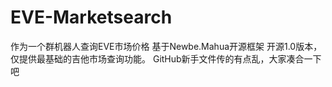 # EVE-Marketsearch
作为一个群机器人查询EVE市场价格
基于Newbe.Mahua开源框架
开源1.0版本，仅提供最基础的吉他市场查询功能。
GitHub新手文件传的有点乱，大家凑合一下吧
